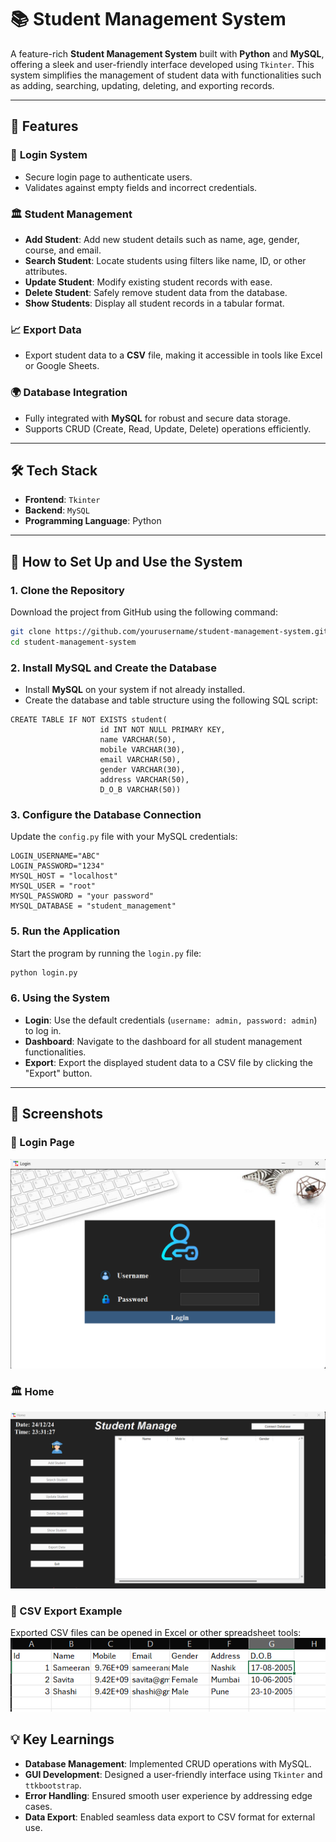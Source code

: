 # 📚 Student Management System

A feature-rich **Student Management System** built with **Python** and **MySQL**, offering a sleek and user-friendly interface developed using `Tkinter`. This system simplifies the management of student data with functionalities such as adding, searching, updating, deleting, and exporting records.

---

## 🔧 Features

### 🔐 **Login System**
- Secure login page to authenticate users.
- Validates against empty fields and incorrect credentials.

### 🏛️ **Student Management**
- **Add Student**: Add new student details such as name, age, gender, course, and email.
- **Search Student**: Locate students using filters like name, ID, or other attributes.
- **Update Student**: Modify existing student records with ease.
- **Delete Student**: Safely remove student data from the database.
- **Show Students**: Display all student records in a tabular format.

### 📈 **Export Data**
- Export student data to a **CSV** file, making it accessible in tools like Excel or Google Sheets.

### 🌍 **Database Integration**
- Fully integrated with **MySQL** for robust and secure data storage.
- Supports CRUD (Create, Read, Update, Delete) operations efficiently.

---

## 🛠️ Tech Stack

- **Frontend**: `Tkinter`
- **Backend**: `MySQL`
- **Programming Language**: Python

---

## 📘 How to Set Up and Use the System

### 1. Clone the Repository
Download the project from GitHub using the following command:
```bash
git clone https://github.com/yourusername/student-management-system.git
cd student-management-system
```

### 2. Install MySQL and Create the Database
- Install **MySQL** on your system if not already installed.
- Create the database and table structure using the following SQL script:
```
CREATE TABLE IF NOT EXISTS student(
                    id INT NOT NULL PRIMARY KEY, 
                    name VARCHAR(50), 
                    mobile VARCHAR(30), 
                    email VARCHAR(50), 
                    gender VARCHAR(30), 
                    address VARCHAR(50), 
                    D_O_B VARCHAR(50))
```


### 3. Configure the Database Connection
Update the `config.py` file with your MySQL credentials:
```
LOGIN_USERNAME="ABC"
LOGIN_PASSWORD="1234"
MYSQL_HOST = "localhost"
MYSQL_USER = "root"
MYSQL_PASSWORD = "your password"
MYSQL_DATABASE = "student_management"

```

### 5. Run the Application
Start the program by running the `login.py` file:
```bash
python login.py
```

### 6. Using the System
- **Login**: Use the default credentials (`username: admin, password: admin`) to log in.
- **Dashboard**: Navigate to the dashboard for all student management functionalities.
- **Export**: Export the displayed student data to a CSV file by clicking the "Export" button.

---

## 📅 Screenshots

### 🔐 Login Page
![Login Page](https://github.com/sameeran4218/Student-Management-System/blob/main/Student%20Management%20System/assets/screenshots/login.png)

### 🏛️ Home
![Home](https://github.com/sameeran4218/Student-Management-System/blob/main/Student%20Management%20System/assets/screenshots/home.png)

### 📄 CSV Export Example
Exported CSV files can be opened in Excel or other spreadsheet tools:
![CSV Export](https://github.com/sameeran4218/Student-Management-System/blob/main/Student%20Management%20System/assets/screenshots/data.png)



## 💡 Key Learnings
- **Database Management**: Implemented CRUD operations with MySQL.
- **GUI Development**: Designed a user-friendly interface using `Tkinter` and `ttkbootstrap`.
- **Error Handling**: Ensured smooth user experience by addressing edge cases.
- **Data Export**: Enabled seamless data export to CSV format for external use.


